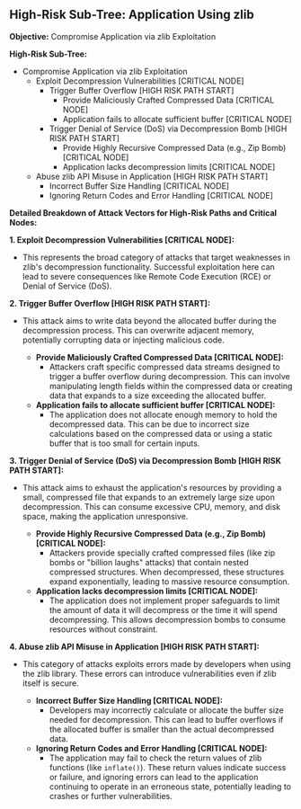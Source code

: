 ## High-Risk Sub-Tree: Application Using zlib

**Objective:** Compromise Application via zlib Exploitation

**High-Risk Sub-Tree:**

*   Compromise Application via zlib Exploitation
    *   Exploit Decompression Vulnerabilities [CRITICAL NODE]
        *   Trigger Buffer Overflow [HIGH RISK PATH START]
            *   Provide Maliciously Crafted Compressed Data [CRITICAL NODE]
            *   Application fails to allocate sufficient buffer [CRITICAL NODE]
        *   Trigger Denial of Service (DoS) via Decompression Bomb [HIGH RISK PATH START]
            *   Provide Highly Recursive Compressed Data (e.g., Zip Bomb) [CRITICAL NODE]
            *   Application lacks decompression limits [CRITICAL NODE]
    *   Abuse zlib API Misuse in Application [HIGH RISK PATH START]
        *   Incorrect Buffer Size Handling [CRITICAL NODE]
        *   Ignoring Return Codes and Error Handling [CRITICAL NODE]

**Detailed Breakdown of Attack Vectors for High-Risk Paths and Critical Nodes:**

**1. Exploit Decompression Vulnerabilities [CRITICAL NODE]:**

*   This represents the broad category of attacks that target weaknesses in zlib's decompression functionality. Successful exploitation here can lead to severe consequences like Remote Code Execution (RCE) or Denial of Service (DoS).

**2. Trigger Buffer Overflow [HIGH RISK PATH START]:**

*   This attack aims to write data beyond the allocated buffer during the decompression process. This can overwrite adjacent memory, potentially corrupting data or injecting malicious code.

    *   **Provide Maliciously Crafted Compressed Data [CRITICAL NODE]:**
        *   Attackers craft specific compressed data streams designed to trigger a buffer overflow during decompression. This can involve manipulating length fields within the compressed data or creating data that expands to a size exceeding the allocated buffer.
    *   **Application fails to allocate sufficient buffer [CRITICAL NODE]:**
        *   The application does not allocate enough memory to hold the decompressed data. This can be due to incorrect size calculations based on the compressed data or using a static buffer that is too small for certain inputs.

**3. Trigger Denial of Service (DoS) via Decompression Bomb [HIGH RISK PATH START]:**

*   This attack aims to exhaust the application's resources by providing a small, compressed file that expands to an extremely large size upon decompression. This can consume excessive CPU, memory, and disk space, making the application unresponsive.

    *   **Provide Highly Recursive Compressed Data (e.g., Zip Bomb) [CRITICAL NODE]:**
        *   Attackers provide specially crafted compressed files (like zip bombs or "billion laughs" attacks) that contain nested compressed structures. When decompressed, these structures expand exponentially, leading to massive resource consumption.
    *   **Application lacks decompression limits [CRITICAL NODE]:**
        *   The application does not implement proper safeguards to limit the amount of data it will decompress or the time it will spend decompressing. This allows decompression bombs to consume resources without constraint.

**4. Abuse zlib API Misuse in Application [HIGH RISK PATH START]:**

*   This category of attacks exploits errors made by developers when using the zlib library. These errors can introduce vulnerabilities even if zlib itself is secure.

    *   **Incorrect Buffer Size Handling [CRITICAL NODE]:**
        *   Developers may incorrectly calculate or allocate the buffer size needed for decompression. This can lead to buffer overflows if the allocated buffer is smaller than the actual decompressed data.
    *   **Ignoring Return Codes and Error Handling [CRITICAL NODE]:**
        *   The application may fail to check the return values of zlib functions (like `inflate()`). These return values indicate success or failure, and ignoring errors can lead to the application continuing to operate in an erroneous state, potentially leading to crashes or further vulnerabilities.